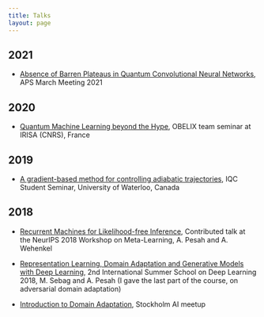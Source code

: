 ```yaml
---
title: Talks
layout: page
---
```


## 2021

* [Absence of Barren Plateaus in Quantum Convolutional Neural Networks](https://artix41.github.io/assets/pdf/aps-march-meeting-2021-talk.pdf), APS March Meeting 2021

## 2020

* [Quantum Machine Learning beyond the Hype](https://artix41.github.io/assets/pdf/qml-talk-vannes-2020.pdf), OBELIX team seminar at IRISA (CNRS), France

## 2019

* [A gradient-based method for controlling adiabatic trajectories](), IQC Student Seminar, University of Waterloo, Canada

## 2018

* [Recurrent Machines for Likelihood-free Inference](http://metalearning.ml/2018/slides/meta_learning_2018_Pesah.pdf), Contributed talk at the NeurIPS 2018 Workshop on Meta-Learning, A. Pesah and A. Wehenkel

* [Representation Learning, Domain Adaptation and Generative Models with Deep Learning](), 2nd International Summer School on Deep Learning 2018, M. Sebag and A. Pesah (I gave the last part of the course, on adversarial domain adaptation)

* [Introduction to Domain Adaptation](https://artix41.github.io/castle-ai-talk/), Stockholm AI meetup